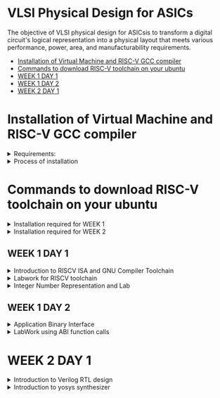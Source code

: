 
# VLSI Physical Design for ASICs
The objective of VLSI physical design for ASICsis to transform a digital circuit's logical representation into a physical layout that meets various performance, power, area, and manufacturability requirements.
- [Installation of Virtual Machine and RISC-V GCC compiler](#Installation-of-Virtual-Machine-and-RISC-V-GCC-compiler)
- [Commands to download RISC-V toolchain on your ubuntu](#Commands-to-download-RISC-V-toolchain-on-your-ubuntu)
- [WEEK 1 DAY 1](#WEEK-1-DAY-1)
- [WEEK 1 DAY 2](#WEEK-1-DAY-2)
- [WEEK 2 DAY 1](#WEEK-2-DAY-1)

# Installation of Virtual Machine and RISC-V GCC compiler
<details>

<summary>Requirements:</summary>

+ OS: Ubuntu 20
  
+ Memory: 200 GB
  
+ RAM: 6 GB
  
</details>

<details>
<summary>Process of installation</summary>
	
- [VirtualBox](https://www.virtualbox.org/wiki/Downloads) ← Click on the link to head to the downloads page. Download and install the windows hosts version
	
    - Open the VirtualBox application and click on “New”
    
    - Give a name to the VM and choose the folder where your VM files will reside.
    
    - For iso file you need to install the iso image from these sites.
    
        - For Ubuntu: http://ubuntu-releases.mirror.net.in/ubuntu/releases/jammy/ubuntu-22.04.3-desktop-amd64.iso (for Intel and AMD users)
	
        - Please refer to the ubuntu website for MacOS (M1, M2) users.
	
    - Download any one of the two iso file and include it in the iso option
    .
    - For type, choose “Linux” and for version either choose “Ubuntu 22.04 (64-bit)”.
    
    - Rest is set to default. Please DM either one of us if you’re facing issues at this point.
    
    - Click on “Next” and for base memory set it to “2048MB” if you have less than 8gb, if you have more, set it to “4096MB”.
    
    - For the Processors, leave it in “1” unless you have 4+ cores. If you have more than 4 cores, you can set it to “2”.
    
    - Click on “Next” and in the “Create a virtual hard disk now” and set it to 50GB or 100GB. Please make sure you have enough space for this, but this space that you allocate is dynamic so don’t worry, it will only take up upto 100GB when required.
    
    - Click on “Next” and “Finish”.
    
    - If you’re having issues connecting to the network inside the VM, click on the “Devices” option on the menu bar above on the VirtualBox application. In that menu, choose “Network” and enable “Connect Network Adapter”. If it still does not work after enabling, please restart the VM and see if that works.
    
    ---
    
    - For the riscv-gcc compiler, head over to this link https://www.embecosm.com/resources/tool-chain-downloads/ and install the tar.gz file based on your Linux version. **************Make sure you do this on the Virtual Machine!**************
    
        - For Ubuntu VMs
	
          -v22.04
</details>




# Commands to download RISC-V toolchain on your ubuntu

<details>
	
<summary>Installation required for WEEK 1</summary>

***Install Git and Vim with automatic "yes" response to prompts***

`sudo apt-get install git vim -y`

***Install various development tools and libraries***

`sudo apt-get install autoconf automake autotools-dev curl libmpc-dev libmpfr-dev libgmp-dev gawk build-essential bison flex texinfo gperf libtool patchutils bc zlib1g-dev git libexpat1-dev gtkwave -y`

***Navigate to the home directory***

`cd`

***Store the current directory path***

`pwd=$PWD`

***Create a directory for the RISC-V toolchain***

`mkdir riscv_toolchain`

***Enter the RISC-V toolchain directory***

`cd riscv_toolchain`

***Download and extract the RISC-V GCC toolchain***

`wget "https://static.dev.sifive.com/dev-tools/riscv64-unknown-elf-gcc-8.3.0-2019.08.0-x86_64-linux-ubuntu14.tar.gz"
tar -xvzf riscv64-unknown-elf-gcc-8.3.0-2019.08.0-x86_64-linux-ubuntu14.tar.gz `

***Add the RISC-V toolchain's bin directory to the PATH***

`export PATH=$pwd/riscv_toolchain/riscv64-unknown-elf-gcc-8.3.0-2019.08.0-x86_64-linux-ubuntu14/bin:$PATH`

***Install device-tree-compiler***

`sudo apt-get install device-tree-compiler -y`

***Clone the RISC-V ISA simulator repository***

`git clone https://github.com/riscv/riscv-isa-sim.git`

***Enter the RISC-V ISA simulator directory***

`cd riscv-isa-sim/`

***Create a build directory***

`mkdir build`

***Enter the build directory***

`cd build`

***Configure the RISC-V ISA simulator build***

`../configure --prefix=$pwd/riscv_toolchain/riscv64-unknown-elf-gcc-8.3.0-2019.08.0-x86_64-linux-ubuntu14`

***Build the RISC-V ISA simulator***

`make`

***Install the RISC-V ISA simulator***

`sudo make install`

***Navigate back to the RISC-V toolchain directory***

`cd $pwd/riscv_toolchain`

***Clone the RISC-V proxy kernel repository***

`git clone https://github.com/riscv/riscv-pk.git`

***Enter the RISC-V proxy kernel directory***

`cd riscv-pk/`

***Create a build directory***

`mkdir build`

***Enter the build directory***

`cd build`

***Configure the RISC-V proxy kernel build***

`../configure --prefix=$pwd/riscv_toolchain/riscv64-unknown-elf-gcc-8.3.0-2019.08.0-x86_64-linux-ubuntu14 --host=riscv64-unknown-elf
`
***Build the RISC-V proxy kernel***

`make`
***
Install the RISC-V proxy kernel***

`sudo make install`

***Add the RISC-V proxy kernel's bin directory to the PATH***

`export PATH=$pwd/riscv_toolchain/riscv64-unknown-elf-gcc-8.3.0-2019.08.0-x86_64-linux-ubuntu14/riscv64-unknown-elf/bin:$PATH`

***Navigate back to the RISC-V toolchain directory***

`cd $pwd/riscv_toolchain`

***Clone the Icarus Verilog repository***

`git clone https://github.com/steveicarus/iverilog.git`

***Enter the Icarus Verilog directory***

`cd iverilog/`

***Check out the v10-branch of Icarus Verilog***

`git checkout --track -b v10-branch origin/v10-branch`


***Update the repository***

`git pull`

***Make autoconf.sh executable***

`chmod 777 autoconf.sh`

***Run autoconf.sh***

`./autoconf.sh`

***Configure Icarus Verilog***

`./configure`

***Build Icarus Verilog***

`make`

***Install Icarus Verilog***

`sudo make install  `

**Update Your Path:**

**After installing, you'll want to add the toolchain binaries to your PATH:**

`echo 'export PATH=$PATH:/opt/riscv/bin' >> ~/.bashrc
source ~/.bashrc`
</details>

<details>

<summary>Installation required for WEEK 2</summary>

# updated tools installation for day 3 and day 4
`git clone https://github.com/YosysHQ/yosys.git `

`cd yosys`

`sudo apt install make`

`sudo apt-get update`

`sudo apt-get install build-essential clang bison flex  libreadline-dev gawk tcl-dev libffi-dev git  graphviz xdot pkg-config python3 libboost-system-dev libboost-python-dev libboost-filesystem-dev zlib1g-dev`

*Comment the export path in bashrc for the code given below to work*

`make config-gcc`

`make -j 4`

`sudo make install`

`sudo apt install gtkwave`

</details>



## WEEK 1 DAY 1 
<details>
<summary>Introduction to RISCV ISA and GNU Compiler Toolchain</summary>


# Introduction


![image](https://github.com/ShashidharReddy01/pes_asic_class/assets/142148810/a9f04dfd-9ff4-48b4-b6f2-47f8845763ad)
**Basic Definition**
+ An Instruction Set Architecture (ISA) is part of the abstract model of a computer that defines how the CPU is controlled by the software. The ISA acts as an interface between the hardware and the software, specifying both what the processor is capable of doing as well as how it gets done.
+ RISC-V is an open-source instruction set architecture used to develop custom processors for a variety of applications, from embedded designs to supercomputers.
# From Apps to Hardware
1. **Applications:** Applications, also known as software applications or simply apps, are programs or software designed to perform specific tasks or functions for end-users. Examples include word processors, web browsers, and games.
2. **System Software:** System software refers to a collection of programs and utilities that manage and control a computer system's hardware and provide services to other software applications. It includes the operating system, device drivers, and system utilities.
3. **Compiler:** A compiler is a software tool that translates high-level programming code (source code) written by humans into machine code or intermediate code that can be executed directly by a computer's hardware or by a virtual machine.
4. **Assembler:** An assembler is a program or tool that translates assembly language code, a low-level human-readable representation of machine code instructions, into machine code that can be executed by a computer's CPU.
5. **RTL (Register-Transfer Level):** RTL, or Register-Transfer Level, is a level of hardware description language used to model the behavior of digital circuits at a low level of abstraction. It specifies how data moves between registers and how logic operations are performed.
6. **Hardware:** Hardware refers to the physical components of a computer system, including the CPU, memory, storage devices, input/output devices, and other electronic and mechanical components. It is the tangible, physical part of a computer system.
![image](https://github.com/ShashidharReddy01/pes_asic_class/assets/142148810/1af652e7-16ef-47b9-a749-515db468e778)
# Detail description of course content
1. **Pseudo Instructions** The pseudo instructions are provided by the assembler tools, which convert them into one or more real instructions. The most commonly used pseudo instruction is the LDR. This allows a 32-bit immediate data item to be loaded into a register.
![image](https://github.com/ShashidharReddy01/pes_asic_class/assets/142148810/b1658f3c-375e-4b42-b489-82b5d3a0df30)

2. **Base Integer Instructions:** The term "base integer instructions" refers to the fundamental set of instructions that form the foundation for performing basic arithmetic, logical, and data movement operations.
3. **Multiply Extension Intructions:** The RISC-V architecture includes a set of multiply and multiply-accumulate (MAC) extension instructions that enhance the instruction set to perform efficient multiplication and multiplication-accumulate operations.
4. **Single and Double Precision Floating Point Extension:** The RISC-V architecture includes floating-point extensions that provide support for both single-precision (32-bit) and double-precision (64-bit) floating-point arithmetic operations. These extensions are often referred to as the "F" and "D" extensions, respectively. Floating-point arithmetic is essential for handling real numbers with fractional parts and for performing accurate calculations involving decimal values.
5. **Application Binary Interface:** ABI stands for "Application Binary Interface." It is a set of rules and conventions that govern how software components interact with each other at the binary level. The ABI defines various aspects of program execution, including how function calls are made, how parameters are passed and returned, how memory is allocated and managed, and more.
6. **Memory Allocation and Stack Pointer** 
- Memory allocation refers to the process of assigning and managing memory segments for various data structures, variables, and objects used by a program. It involves allocating memory space from the system's memory pool and releasing it when it is no longer needed to prevent memory leaks.
- The stack pointer is a register used by a program to keep track of the current position of the program's execution on the call stack.
</details>
<details>
<summary>Labwork for RISCV toolchain</summary>
	
# #c program 

Writing C program using Leaf editor

**Writing a c program to find sum of integers from 1 to N**

`leafpad sum1ton.c`

+ code

  ![image](https://github.com/ShashidharReddy01/pes_asic_class/assets/142148810/10a287e5-fc35-4266-81ab-c5fc1d59b62d)
  
`gcc leafpad sum1ton.c`

`./a.out`

![image](https://github.com/ShashidharReddy01/pes_asic_class/assets/142148810/d8e8b254-2cb8-4321-ac3d-23723944dd2a)

## RISCV GCC Compiler and Dissemble

Using the riscv gcc compiler

`riscv64-unknown-elf-gcc -O1 -mabi=lp64 -march=rv64i -o sum1ton.o sum1ton.c`

`spike pk sum1ton.o`

![image](https://github.com/ShashidharReddy01/pes_asic_class/assets/142148810/9cdddf6c-95c7-4a55-a78c-61697f1d0cd7)

For Assembly Code

`riscv64-unknown-elf-objdump -d sumton.o | less`

type /main to go to the main section

`/main`


For -O1 optimization


![image](https://github.com/ShashidharReddy01/pes_asic_class/assets/142148810/af34dd3c-06d0-4d58-8f98-6f019a8bc8c6)

For -OFast optimization


![image](https://github.com/ShashidharReddy01/pes_asic_class/assets/142148810/4e15a810-46a6-45a7-b883-d19d655dcf3b)

# Spike Simulation and Debug

`spike -d pk sum1ton.c` is used for debugging.

Contents of the register can be viewed as shown in the image below

![image](https://github.com/ShashidharReddy01/pes_asic_class/assets/142148810/64944ba9-08b0-4dbd-a86d-9af8255e28f9)

</details>

<details>
<summary>Integer Number Representation and Lab</summary>

## Unsigned Numbers
- Unsigned numbers, also known as non-negative numbers, are numerical values that represent magnitudes without indicating direction or sign.
- Range: 0 to 2^(N) - 1.

## Signed Numbers
- Signed numbers are numerical values that can represent both positive and negative magnitudes, along with zero.
- Range : -(2^(N-1)) to 2^(N-1) - 1.

64 bit Number System For Unsigned Numbers

+ RISC-V doubleword can represent 0 to (2^(64) - 1) unsigned numbers or positive numbers

+ RISC-V doubleword can represent 0 to (2^(63) - 1)positive & (-1) to (-2^63) negative numbers
+ 
![image](https://github.com/ShashidharReddy01/pes_asic_class/assets/142148810/0c8c40bd-85c6-403b-bda7-2d5f9929acb3)

##Lab
**UnSigned 64-bit Number**
``` c
#include <stdio.h>
#include <math.h>

int main(){
	unsigned long long int max = (unsigned long long int) (pow(2,64) -1);
	unsigned long long int min = (unsigned long long int) (pow(2,64) *(-1));
	printf("lowest number represented by unsigned 64-bit integer is %llu\n",min);
	printf("highest number represented by unsigned 64-bit integer is %llu\n",max);
	return 0;
}
```
![image](https://github.com/ShashidharReddy01/pes_asic_class/assets/142148810/45f6236a-9d45-495f-b735-1d8b32df82cd)


**Signed 64-bit Number**
``` c
#include <stdio.h>
#include <math.h>

int main(){
	long long int max = (long long int) (pow(2,63) -1);
	long long int min = (long long int) (pow(2,63) *(-1));
	printf("lowest number represented by signed 64-bit integer is %lld\n",min);
	printf("highest number represented by signed 64-bit integer is %lld\n",max);
	return 0;
}
```
![image](https://github.com/ShashidharReddy01/pes_asic_class/assets/142148810/f3bbdfcd-1a5b-40e9-a004-77773f87fcef)
</details>

## WEEK 1 DAY 2 
<details>
<summary>Application Binary Interface</summary>
	
- [Introduction to ABI](#Introduction-to-ABI)
- [Memmory Allocation for Double Words](#Memmory-Allocation-for-Double-Words)
- [Load, Add and Store Instructions](#Load-Add-and-Store-Instructions)
- [32-Registers and their ABI Names](#32--Registers-and-their-ABI-Names)
- [ABI Names](#ABI-Names)

## Introduction to ABI
An Application Binary Interface (ABI) is a set of conventions or rules that govern how functions, data structures, and system calls should be organized and accessed in a binary program or library. It defines the low-level interface between different parts of a program or between a program and the operating system. Here are the key points about an ABI:

1. **Binary Compatibility**: ABIs ensure that binary code produced by one compiler or platform can work seamlessly with code produced by another, as long as they adhere to the same ABI.

2. **Function Calling Convention**: ABIs specify how functions are called, including the order and location of arguments and return values, as well as how the call stack is managed during function calls.

3. **Register Usage**: ABIs define which registers are reserved for certain purposes (e.g., argument passing, return values, temporary storage) and how they should be managed during function calls.

4. **Data Layout**: ABIs specify how data structures like structs and arrays are laid out in memory, including rules for alignment and padding.

5. **Exception Handling**: They define how exceptions (such as hardware or software interrupts) are handled, including how control is transferred between user code and exception handlers.

6. **System Calls**: ABIs detail how programs interact with the operating system through system calls, including how arguments are passed and results are retrieved.

7. **Platform Independence**: ABIs help maintain compatibility across different platforms (e.g., different CPU architectures or operating systems) by providing a standardized interface.

8. **Dynamic Linking**: They cover aspects of dynamic linking, such as how shared libraries (DLLs on Windows or shared objects on Unix-based systems) are loaded and linked at runtime.

9. **Versioning**: Some ABIs include mechanisms for versioning so that future changes can be made without breaking compatibility with existing code.

10. **Documentation**: ABIs are typically documented and published, allowing developers to write code that conforms to the ABI's specifications.

11. **Toolchain Support**: Compilers and assemblers are designed to generate code that follows the ABI, ensuring that code produced by different tools can interoperate.

12. **Cross-Platform Development**: ABIs are especially important for cross-platform development, where code needs to run on multiple platforms with potentially different hardware architectures and operating systems.

13. **Security**: ABIs may include security-related aspects, such as buffer overflow protection mechanisms and stack canaries.


## Memmory Allocation for Double Words
64-bit number (or any multi-byte value) can be loaded into memory in little-endian or big-endian. It involves understanding the byte order and arranging the bytes accordingly
1. **Little-Endian:**
In little-endian representation, you store the least significant byte (LSB) at the lowest memory address and the most significant byte (MSB) at the highest memory address.
2. **Big-Endian:**
In big-endian representation, you store the most significant byte (MSB) at the lowest memory address and the least significant byte (LSB) at the highest memory address.

![WhatsApp Image 2023-08-20 at 17 38 47](https://github.com/ShashidharReddy01/pes_asic_class/assets/142148810/9d25d09f-9f95-4ec7-8844-44f3ddad9254)
## Load, Add and Store Instructions
Load, Add, and Store instructions are fundamental operations in computer architecture and assembly programming. They are often used to manipulate data within a computer's memory and registers.

Example `ld x8, 16(x23)`

In this Example
- `ld` is the load double-word instruction.
- `x8` is the destination register.
- `16(x23)` is the memory address pointed to by register `x5` (base address + offset).

![WhatsApp Image 2023-08-20 at 17 42 56](https://github.com/ShashidharReddy01/pes_asic_class/assets/142148810/7a5ebb35-92f6-4a27-b40f-e30812cae1c0)

Example `add x8, x24, x8`

In this Example
- `add` is the add instruction.
- `x8` is the destination register.
- `x24` and `x8` are the source registers.

![WhatsApp Image 2023-08-20 at 17 47 25](https://github.com/ShashidharReddy01/pes_asic_class/assets/142148810/5704ff1b-2008-4154-a835-569651f75e19)

## 32-Registers and their ABI Names
The choice of the number of registers in a processor's architecture, such as the RISC-V RV64 architecture with its 32 general-purpose registers, involves a trade-off between various factors. While modern processors can have more registers but increasing the number of registers could lead to larger instructions, which would take up more memory and potentially slow down instruction fetch and decode.

#### ABI Names
ABI names for registers serve as a standardized way to designate the purpose and usage of specific registers within a software ecosystem. These names play a critical role in maintaining compatibility, optimizing code generation, and facilitating communication between different software components. 

![WhatsApp Image 2023-08-20 at 17 51 23](https://github.com/ShashidharReddy01/pes_asic_class/assets/142148810/46f38e30-4c21-458f-84cc-2ee2381b8b13)

</details>

<details>
<summary>LabWork using ABI function calls</summary>

# LabWork using ABI function calls

![WhatsApp Image 2023-08-20 at 17 54 26](https://github.com/ShashidharReddy01/pes_asic_class/assets/142148810/a64bce17-042a-4dfa-a788-0b71e8778687)

**C Program**
`custom1to9.c`
  ``` c
  #include <stdio.h>
  
  extern int load(int x, int y);
  
  int main()
  {
    int result = 0;
    int count = 9;
    result = load(0x0, count+1);
    printf("Sum of numbers from 1 to 9 is %d\n", result);
  }
```
**Asseembly File**
`load.s`
``` s
.section .text
.global load
.type load, @function
load:
add a4, a0, zero
add a2, a0, a1
add a3, a0, zero
loop:
add a4, a3, a4
addi a3, a3, 1
blt a3, a2, loop
add a0, a4, zero
ret
```
![image](https://github.com/ShashidharReddy01/pes_asic_class/assets/142148810/4d109bc3-c119-4835-b32c-1d2a00b6d5e6)
</details>

# WEEK 2 DAY 1
<details>
<summary>Introduction to Verilog RTL design </summary>

- [Introduction to iverilog design testbench](#Introduction-to-iverilog-design-testbench)
- [Simulation](#Simulation)
- [Testbench](#Testbench:)

## Introduction to iverilog design testbench

RTL Design, which stands for Register Transfer Level design, is a crucial phase in digital circuit design, where the functionality of digital systems is described at a level that specifies how data moves between registers. Let's expand on the key points you've mentioned:

1. **Data Transfer between Registers**: RTL design focuses on defining how data is transferred between registers within a digital circuit. Registers are small memory elements capable of storing binary data. The movement of data between these registers represents the fundamental operations of a digital system.

2. **Hardware Description Language (HDL)**: RTL designs are typically written using Hardware Description Languages like Verilog or VHDL. These languages allow designers to specify the behavior and structure of digital circuits at the register transfer level. HDLs provide a way to describe the desired functionality of the hardware without getting into the specifics of how it will be implemented.

3. **Combinational and Sequential Circuits**: RTL design involves creating descriptions for both combinational and sequential circuits. Combinational circuits are those where the output depends solely on the current input, while sequential circuits have memory elements (like registers) and the output depends on both the current input and the previous state.

4. **Logical and Hardware Operation Modeling**: RTL designs in HDLs enable modeling of logical operations (e.g., AND, OR, NOT) as well as hardware operations (e.g., addition, subtraction) at a level of abstraction that reflects the actual hardware behavior.

5. **Optimization**: RTL design involves optimizing the description to achieve specific goals. These goals might include improving performance, reducing power consumption, or minimizing the area required on a chip. Optimization techniques are applied to the RTL code to make it more efficient.

6. **Synthesizable Code**: One of the most critical aspects of RTL design is that the RTL code must be synthesizable. Synthesis is the process of translating RTL code into a netlist of gates and flip-flops that can be physically implemented on hardware. Synthesis tools, often provided by FPGA or ASIC vendors, take RTL code as input and produce a gate-level representation that can be fabricated into physical hardware.

7. **Hierarchical Design**: In complex digital systems, RTL designs are typically broken down into modules or blocks, each representing a specific function or component of the system. These modules can be designed independently and then integrated to create the complete system.

8. **Testing and Verification**: RTL designs also involve the development of testbenches and verification strategies to ensure that the designed digital circuit behaves correctly under various conditions.

## Simulation : RTL design is checked for adherence to its design specification using simulation by giving sample inputs. This helps finding and fixing bugs in the RTL design in the early stages of design development. 

**Simulator**: Simulator is the tool used for this process. It looks for changes on input signals to evaluate outputs. No change in output if there is no change in input signals

![image](https://github.com/ShashidharReddy01/pes_asic_class/assets/142148810/d45720cb-c8ad-4715-b5e8-09578ac146fa)

# Testbench: 
***A test bench in Verilog is an essential component of the verification process for digital designs. It serves as a simulation environment where you can apply stimulus to the RTL (Register Transfer Level) design and verify its functionality. Here, let's expand on the key components and functions of a Verilog test bench:***

1. **Stimulus Generation**: The test bench generates input signals that simulate real-world conditions or user interactions with the designed hardware. These input signals are applied to the RTL design to test its behavior. Stimulus generation can include tasks like creating clock signals, generating test vectors, or mimicking user inputs.

2. **Instantiating the Design**: In the test bench, you instantiate the RTL design under test. This means you include the design's module within the test bench code. The test bench communicates with the design module, providing inputs and monitoring outputs.

3. **Output Checking**: The other critical part of a test bench is output checking. After applying stimulus to the design, the test bench monitors the design's output signals. It compares the expected output, which is determined based on the input stimulus and the expected behavior of the design, with the actual output produced during simulation.

4. **Assertion Checks**: To ensure that the design behaves correctly, assertions are often used in the test bench. Assertions are statements in the test bench code that express expected conditions or properties of the design. If an assertion fails during simulation, it indicates a problem with the design.

5. **Timing Simulation**: The test bench allows for timing simulation, where you can evaluate how the design behaves in terms of delays, setup times, and hold times. This is crucial for ensuring that the design meets its timing requirements.

6. **Functional Coverage**: Test benches can include functional coverage checks to ensure that various aspects of the design's functionality have been thoroughly tested. Coverage metrics track which parts of the design have been exercised during simulation.

7. **Test Cases**: In a comprehensive verification process, multiple test cases are often created within the test bench. Each test case represents a specific scenario or condition that the design must handle correctly. These test cases collectively ensure thorough testing of the design.

8. **Simulation Results Comparison**: After simulation, the test bench compares the actual simulation results with the expected results. If there are discrepancies, it indicates potential issues in the RTL design.

9. **Debugging and Analysis**: When discrepancies or errors are detected, the test bench provides valuable information for debugging. Designers can analyze the simulation waveforms and debug their RTL code accordingly.

10. **Regression Testing**: As the project progresses and the design evolves, it's common to perform regression testing using the test bench. This ensures that changes or updates to the design do not introduce new issues and that existing functionality remains intact.

In summary, a Verilog test bench is a critical tool for verifying the correctness of an RTL design. It generates input stimuli, monitors output responses, checks assertions, performs timing analysis, and helps ensure that the design meets its functional and timing requirements. By thoroughly testing the design with various test cases, designers can have confidence in its reliability and correctness before moving to the synthesis and implementation stages.

![image](https://github.com/ShashidharReddy01/pes_asic_class/assets/142148810/a220c299-a94c-4fce-9f0f-ed3e5d1131f9)

![image](https://github.com/ShashidharReddy01/pes_asic_class/assets/142148810/a7e494b5-1cc7-4367-97cf-45614fa313e1)
</details>


<details>
<summary>Introduction to yosys synthesizer</summary>
## **Introduction to yosys synthesizer**

- [Synthesis](#Synthesis:)
- [Verification of Synthesized design:](#Verification-of-Synthesized-design:)
- [Slower Cells](#Slower-Cells)
- [Labs on Yosys introduction](#Labs-on-Yosys-introduction)
- [Netlist code](#Netlist-code)

## Synthesis: 
It is a crucial step in the design process for creating digital integrated circuits. It involves transforming a high-level RTL (Register Transfer Level) design, which describes how data moves between registers and the desired functionality, into a gate-level netlist that represents the physical implementation of the design using specific logic gates. Here's an expanded explanation of the synthesis process:

1. **Converting RTL into Logic Gates**: The first step in synthesis is to convert the RTL description, written in a hardware description language like Verilog or VHDL, into a netlist consisting of basic logic gates (e.g., AND, OR, NOT). This process is sometimes referred to as "RTL synthesis." The synthesizer tool analyzes the RTL code and generates an intermediate representation in terms of logic gates.

2. **Technology Mapping**: After obtaining a netlist with basic logic gates, the synthesizer maps these gates to specific technology-dependent gates available in the target technology library. Different semiconductor technologies (e.g., CMOS, FPGA) have their own libraries of standard cells or configurable logic blocks. The synthesizer selects the appropriate gates from this library to match the desired functionality while considering factors like area, power consumption, and speed.

3. **Optimization**: The next critical phase of synthesis is optimization. The synthesizer applies various algorithms and techniques to optimize the mapped netlist. Optimization aims to improve the design in terms of performance, area utilization, and power efficiency while adhering to constraints set by the designer. Common optimization techniques include logic minimization, retiming, and resource sharing.

4. **Constraint Preservation**: Throughout the synthesis process, the synthesizer must ensure that the constraints set by the designer are preserved. These constraints may include timing requirements (e.g., clock frequency, setup and hold times), power consumption limits, or area constraints. The synthesizer makes optimization decisions while respecting these constraints.

5. **Timing Analysis**: Timing analysis is a crucial aspect of synthesis. It evaluates whether the design meets its timing requirements, such as setup and hold times for flip-flops and the maximum clock frequency. If the design doesn't meet these requirements, the synthesizer may need to make adjustments or provide recommendations for meeting them.

6. **Area and Power Analysis**: Synthesis tools also provide estimates of the chip's area utilization and power consumption based on the synthesized netlist. Designers can use this information to assess whether the design meets their area and power targets.

7. **Gate-Level Simulation**: Before proceeding to physical implementation, gate-level simulation is often performed to validate that the synthesized design behaves as expected and meets functional requirements.

8. **Documentation and Reporting**: Synthesis tools generate reports and documentation that include information about the synthesized design, including gate-level representations, critical paths, timing analysis results, and resource utilization.

Synthesis is a pivotal step in the design flow for creating digital chips. It transforms an abstract RTL design into a gate-level netlist that can be physically implemented. During this process, the synthesizer selects technology-dependent gates, optimizes the design for performance and resource utilization, ensures constraint compliance, and provides essential analysis and documentation to guide the subsequent stages of the design process. The choice of synthesis tool and the expertise of the designer significantly influence the quality and efficiency of the final chip implementation.

![image](https://github.com/ShashidharReddy01/pes_asic_class/assets/142148810/c0cbcee9-0794-4efa-8dc3-62fd4cf74ec6)

***Below are the commands to perform above synthesis.***

+ RTL Design - read_verilog
+ .lib - read_liberty
+ netlist file- write_verilog

- .lib: It is a collection of logical modules like, And, Or, Not etc...It has different flvors of same gate like 2 input AND gate, 3 input AND gate etc... with different performace speed.


![image](https://github.com/ShashidharReddy01/pes_asic_class/assets/142148810/06308534-18d0-4c24-b793-2c0db59036b9)

## Verification of Synthesized design: 
In order to make sure that there are no errors in the netlist, we'll have to verify the synthesized circuit. The netlist verification flow can be seen in the below image:

![image](https://github.com/ShashidharReddy01/pes_asic_class/assets/142148810/ce15fea5-9836-404e-b9be-fa1a086bd1ca)

**Need for different flavours of gate**: In order to make a faster circuit, the clock frequency should be high. For that the time period of the clock should be as low as possible. However, in a sequential circuit, clock period depends on three factors so that data is not lost or to be glitch free.

![image](https://github.com/ShashidharReddy01/pes_asic_class/assets/142148810/def5a0ec-f884-417d-9d24-b3e2d622c827)

+ Tclk > Tcq_a + Tcombi + Tsetup_b
+ Fclk = 1 / Tclk
## Slower Cells
**Why we need slower cells**:
To ensure there is no HOLD issues at flipflop B we need the cells to work at a slower rate.
Hence we need cells that work fast to meet the required performance and we also need cells that work slow to meet HOLD.

**Faster Cells vs Slower Cells**: 
Load in digital circuit is of **Capacitence**. Faster the charging or dicharging of capacitance, lesser is the celll delay. However, for a quick charge/ discharge of capacitor, we need transistors capable of sourcing more current i.e, we need WIDE TRANSISTORS. 

Wider transistors have lesser delay but consume more area and power. Narrow transistors are other way around. Faster cells come with a cost of area and power.

**Selection of the Cells**: We'll need to guide the Synthesizer to choose the flavour of cells that is optimum for implementation of logic circuit. Keeping in view of previous observations of faster vs slower cells,to avoid hold time violations, larger circuits, sluggish circuits, we offer guidance to synthesizer in the form of **Constraints**.

![image](https://github.com/ShashidharReddy01/pes_asic_class/assets/142148810/986d04c5-73de-483a-9c7c-cb78d9f55f42)

### Labs on Yosys introduction

Invoking Yosys:
`yosys`
![image](https://github.com/ShashidharReddy01/pes_asic_class/assets/142148810/48ae79a9-ac5d-476e-8348-9533a78b3e3d)

Snippet below illustrates reading .lib, design and choosing the module to synthesize:
![image](https://github.com/ShashidharReddy01/pes_asic_class/assets/142148810/3e0de64b-28a8-4e5b-8723-253d2b776dfb)
![image](https://github.com/ShashidharReddy01/pes_asic_class/assets/142148810/75072a0f-9aaf-4022-8832-cedc3b709bc6)
![image](https://github.com/ShashidharReddy01/pes_asic_class/assets/142148810/8b58f250-15bf-4959-98bb-05875965729b)

`gvim good_mux.v`
+ `to run this file download sudo apt install vim-gtk3`

![image](https://github.com/ShashidharReddy01/pes_asic_class/assets/142148810/43ac037a-dd95-4d92-9b39-4af13967102d)

- To synthesize use command `synth -top good_mux`

![image](https://github.com/ShashidharReddy01/pes_asic_class/assets/142148810/88939bb8-32e3-431b-b268-36735af13927)

![image](https://github.com/ShashidharReddy01/pes_asic_class/assets/142148810/d46fbc9c-c2d5-4037-9b46-f1d2f6df33fc)

`abc -liberty sky130_fd_sc_hd__tt_025C_1v80.lib`

**abc:** ABC is a tool within Yosys used for technology mapping and optimization. It's often used in the synthesis flow to map a high-level RTL description to a lower-level gate-level representation.

**liberty** This flag indicates that you are providing a Liberty library file as input. A Liberty library file is a file that describes the timing, power, and other characteristics of the cells in a digital standard cell library. These libraries are essential for synthesis tools to perform accurate timing analysis and optimization.

**sky130_fd_sc_hd__tt_025C_1v80.lib:** This is the name of the Liberty library file you are providing to Yosys. The name appears to follow a specific naming convention, indicating it's likely part of the SkyWater 130nm process technology, which is a popular open-source process technology for ASIC (Application-Specific Integrated Circuit) design.

**In summary**, The command is using Yosys with the ABC tool to perform synthesis and optimization operations on a design, and it's using a specific Liberty library file tailored for the SkyWater 130nm process technology. This is a typical step in the process of converting a high-level RTL design into a gate-level representation suitable for further steps in the ASIC design flow, such as place and route.

![image](https://github.com/ShashidharReddy01/pes_asic_class/assets/142148810/c186e404-bbb7-49a9-8df1-07c43fa90f22)

![image](https://github.com/ShashidharReddy01/pes_asic_class/assets/142148810/5f6c0770-3c2c-4e88-b12b-c13ad909adcf)

+ From the above picture we can infer that the MUX we have used has
  - 3 Input Signals
  - 1 Output Signal
  - 0 Internal Signal
  - Cells used
    - mux2
  
   
Command `show` gives us the graphical version of the logics we have used as shown in the below picture

![image](https://github.com/ShashidharReddy01/pes_asic_class/assets/142148810/7a52fcc9-e68a-4642-b7dc-bfd08232035e)

## Netlist code
Command to load netlist is  `write_verilog good_mux_netlist.v` and to open it use the command `!gvim good_mux_netlist.v`

![image](https://github.com/ShashidharReddy01/pes_asic_class/assets/142148810/36b660f1-b629-492b-85d2-de63735efbba)

**Simplified netlist code**: This code consisits of additional switch. To further simplify, we use below command

![image](https://github.com/ShashidharReddy01/pes_asic_class/assets/142148810/2cad4a95-5bee-4086-b736-93e2a2e7d8dc)

It has created:
 - instantiation of mux2
 - name to instantiation
 - interal nets
</details>

 
 










    













































  






